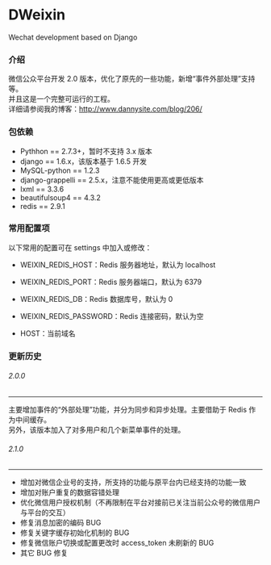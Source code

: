 # DWeixin
Wechat development based on Django

### 介绍

微信公众平台开发 2.0 版本，优化了原先的一些功能，新增“事件外部处理”支持等。  
并且这是一个完整可运行的工程。  
详细请参阅我的博客：http://www.dannysite.com/blog/206/

### 包依赖

* Pythhon == 2.7.3+，暂时不支持 3.x 版本
* django == 1.6.x，该版本基于 1.6.5 开发
* MySQL-python == 1.2.3
* django-grappelli == 2.5.x，注意不能使用更高或更低版本
* lxml == 3.3.6
* beautifulsoup4 == 4.3.2
* redis == 2.9.1

### 常用配置项

以下常用的配置可在 settings 中加入或修改：

* WEIXIN_REDIS_HOST：Redis 服务器地址，默认为 localhost
* WEIXIN_REDIS_PORT：Redis 服务器端口，默认为 6379
* WEIXIN_REDIS_DB：Redis 数据库号，默认为 0
* WEIXIN_REDIS_PASSWORD：Redis 连接密码，默认为空

* HOST：当前域名

### 更新历史

###### 2.0.0
---
主要增加事件的“外部处理”功能，并分为同步和异步处理。主要借助于 Redis 作为中间缓存。  
另外，该版本加入了对多用户和几个新菜单事件的处理。

###### 2.1.0
---

* 增加对微信企业号的支持，所支持的功能与原平台内已经支持的功能一致
* 增加对账户重复的数据容错处理
* 优化微信用户授权机制（不再限制在平台对接前已关注当前公众号的微信用户与平台的交互）
* 修复消息加密的编码 BUG
* 修复关键字缓存初始化机制的 BUG
* 修复微信账户切换或配置更改时 access_token 未刷新的 BUG
* 其它 BUG 修复
